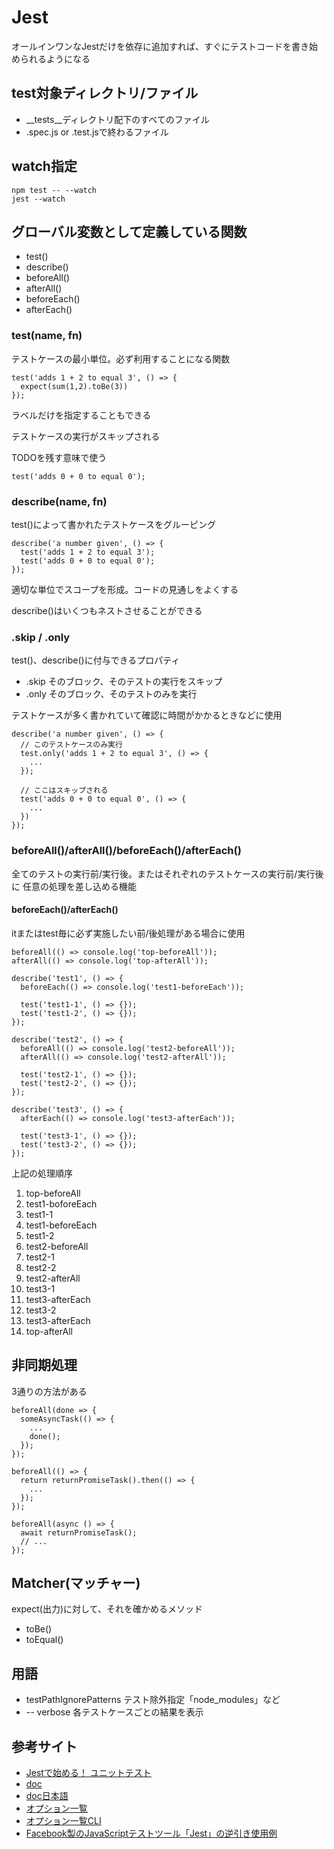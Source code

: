 # Jest

オールインワンなJestだけを依存に追加すれば、すぐにテストコードを書き始められるようになる

## test対象ディレクトリ/ファイル

- __tests__ディレクトリ配下のすべてのファイル
- .spec.js or .test.jsで終わるファイル

## watch指定

```
npm test -- --watch
jest --watch
```

## グローバル変数として定義している関数

- test()
- describe()
- beforeAll()
- afterAll()
- beforeEach()
- afterEach()

### test(name, fn)

テストケースの最小単位。必ず利用することになる関数

```
test('adds 1 + 2 to equal 3', () => {
  expect(sum(1,2).toBe(3))
});
```

ラベルだけを指定することもできる

テストケースの実行がスキップされる

TODOを残す意味で使う

```
test('adds 0 + 0 to equal 0');
```

### describe(name, fn)

test()によって書かれたテストケースをグルーピング

```
describe('a number given', () => {
  test('adds 1 + 2 to equal 3');
  test('adds 0 + 0 to equal 0');
});
```

適切な単位でスコープを形成。コードの見通しをよくする

describe()はいくつもネストさせることができる

### .skip / .only

test()、describe()に付与できるプロパティ

- .skip そのブロック、そのテストの実行をスキップ
- .only そのブロック、そのテストのみを実行

テストケースが多く書かれていて確認に時間がかかるときなどに使用

```
describe('a number given', () => {
  // このテストケースのみ実行
  test.only('adds 1 + 2 to equal 3', () => {
    ...
  });

  // ここはスキップされる
  test('adds 0 + 0 to equal 0', () => {
    ...
  })
});
```

### beforeAll()/afterAll()/beforeEach()/afterEach()

全てのテストの実行前/実行後。またはそれぞれのテストケースの実行前/実行後に
任意の処理を差し込める機能

#### beforeEach()/afterEach()

itまたはtest毎に必ず実施したい前/後処理がある場合に使用

```
beforeAll(() => console.log('top-beforeAll'));
afterAll(() => console.log('top-afterAll'));

describe('test1', () => {
  beforeEach(() => console.log('test1-beforeEach'));

  test('test1-1', () => {});
  test('test1-2', () => {});
});

describe('test2', () => {
  beforeAll(() => console.log('test2-beforeAll'));
  afterAll(() => console.log('test2-afterAll'));

  test('test2-1', () => {});
  test('test2-2', () => {});
});

describe('test3', () => {
  afterEach(() => console.log('test3-afterEach'));

  test('test3-1', () => {});
  test('test3-2', () => {});
});
```

上記の処理順序

1. top-beforeAll
2. test1-boforeEach
3. test1-1
4. test1-beforeEach
5. test1-2
6. test2-beforeAll
7. test2-1
8. test2-2
9. test2-afterAll
10. test3-1
11. test3-afterEach
12. test3-2
13. test3-afterEach
14. top-afterAll

## 非同期処理

3通りの方法がある

```
beforeAll(done => {
  someAsyncTask(() => {
    ...
    done();
  });
});
```

```
beforeAll(() => {
  return returnPromiseTask().then(() => {
    ...
  });
});
```

```
beforeAll(async () => {
  await returnPromiseTask();
  // ...
});
```

## Matcher(マッチャー)

expect(出力)に対して、それを確かめるメソッド

- toBe()
- toEqual()

## 用語

- testPathIgnorePatterns テスト除外指定「node_modules」など
- -- verbose 各テストケースごとの結果を表示

## 参考サイト
- [Jestで始める！ ユニットテスト](https://app.codegrid.net/series/2017-jest)
- [doc](https://jestjs.io/)
- [doc日本語](https://jestjs.io/ja/)
- [オプション一覧](https://jestjs.io/docs/en/configuration.html#options)
- [オプション一覧CLI](https://jestjs.io/docs/en/cli.html)
- [Facebook製のJavaScriptテストツール「Jest」の逆引き使用例
](https://qiita.com/chimame/items/e97883fd46b67529d59f)
